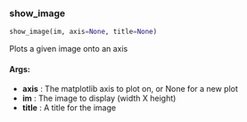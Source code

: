 

### show_image
```python
show_image(im, axis=None, title=None)
```
Plots a given image onto an axis

#### Args:

* **axis** :  The matplotlib axis to plot on, or None for a new plot
* **im** :  The image to display (width X height)
* **title** :  A title for the image